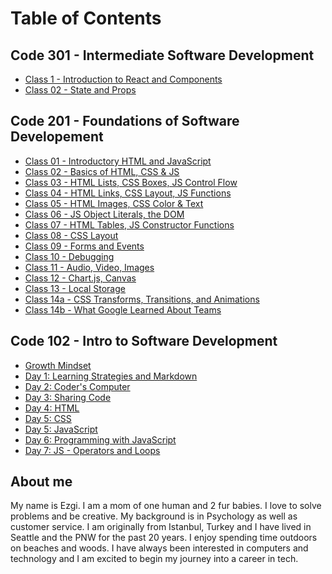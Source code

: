 # Table of Contents

## Code 301 - Intermediate Software Development

* [Class 1 - Introduction to React and Components](301class1)
* [Class 02 - State and Props](301class2)

## Code 201 - Foundations of Software Developement

* [Class 01 - Introductory HTML and JavaScript](class-01)
* [Class 02 - Basics of HTML, CSS & JS](class-02)
* [Class 03 - HTML Lists, CSS Boxes, JS Control Flow](class-03)
* [Class 04 - HTML Links, CSS Layout, JS Functions](class-04)
* [Class 05 - HTML Images, CSS Color & Text](class-05)
* [Class 06 - JS Object Literals, the DOM](class-06)
* [Class 07 - HTML Tables, JS Constructor Functions](class-07)
* [Class 08 - CSS Layout](class-08)
* [Class 09 - Forms and Events](class-09)
* [Class 10 - Debugging](class-10)
* [Class 11 - Audio, Video, Images](class-11)
* [Class 12 - Chart.js, Canvas](class-12)
* [Class 13 - Local Storage](class-13)
* [Class 14a - CSS Transforms, Transitions, and Animations](class-14a)
* [Class 14b - What Google Learned About Teams](class-14b)

## Code 102 - Intro to Software Development

* [Growth Mindset](growth-mindset)
* [Day 1: Learning Strategies and Markdown](day-1)
* [Day 2: Coder's Computer](day-2)
* [Day 3: Sharing Code](day-3)
* [Day 4: HTML](day-4)
* [Day 5: CSS](day-5)
* [Day 5: JavaScript](day-5-2)
* [Day 6: Programming with JavaScript](day-6)
* [Day 7: JS - Operators and Loops](day-7)

## About me

My name is Ezgi. I am a mom of one human and 2 fur babies. I love to solve problems and be creative. My background is in Psychology as well as customer service.
I am originally from Istanbul, Turkey and I have lived in Seattle and the PNW for the past 20 years. I enjoy spending time outdoors on beaches and woods.
I have always been interested in computers and technology and I am excited to begin my journey into a career in tech.
